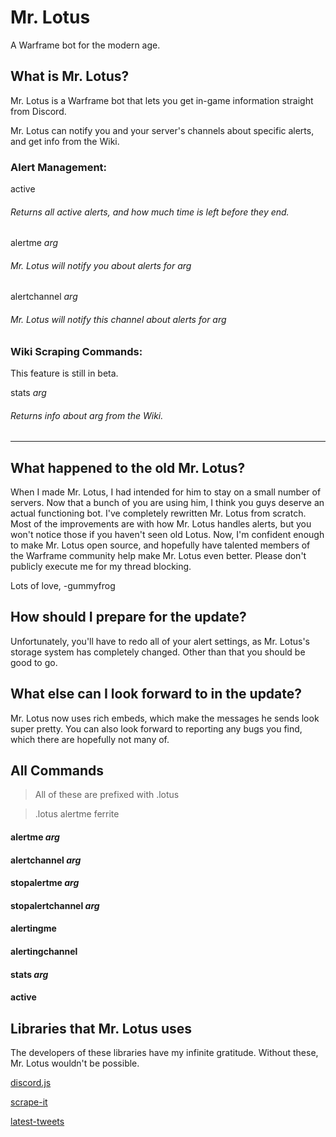 # Mr. Lotus
A Warframe bot for the modern age.


## What is Mr. Lotus?
Mr. Lotus is a Warframe bot that lets you get in-game information straight from Discord.

Mr. Lotus can notify you and your server's channels about specific alerts, and get info from the Wiki.

### Alert Management: 

active
###### Returns all active alerts, and how much time is left before they end.
  
  
alertme _arg_
###### Mr. Lotus will notify you about alerts for _arg_
  
  
alertchannel _arg_
###### Mr. Lotus will notify this channel about alerts for _arg_
  
### Wiki Scraping Commands:
This feature is still in beta.

stats _arg_
###### Returns info about _arg_ from the Wiki.

---
  
## What happened to the old Mr. Lotus?

When I made Mr. Lotus, I had intended for him to stay on a small number of servers. Now that a bunch of you are using him, I think you guys deserve an actual functioning bot. I've completely rewritten Mr. Lotus from scratch. 
Most of the improvements are with how Mr. Lotus handles alerts, but you won't notice those if you haven't seen old Lotus. 
Now, I'm confident enough to make Mr. Lotus open source, and hopefully have talented members of the Warframe community help make Mr. Lotus even better. Please don't publicly execute me for my thread blocking.

Lots of love,
-gummyfrog

## How should I prepare for the update?

Unfortunately, you'll have to redo all of your alert settings, as Mr. Lotus's storage system has completely changed.
Other than that you should be good to go.

## What else can I look forward to in the update?

Mr. Lotus now uses rich embeds, which make the messages he sends look super pretty.
You can also look forward to reporting any bugs you find, which there are hopefully not many of.


## All Commands

> All of these are prefixed with .lotus 

> .lotus alertme ferrite

#### alertme _arg_
#### alertchannel _arg_

#### stopalertme _arg_
#### stopalertchannel _arg_

#### alertingme
#### alertingchannel

#### stats _arg_
#### active


## Libraries that Mr. Lotus uses

The developers of these libraries have my infinite gratitude. Without these, Mr. Lotus wouldn't be possible.

[discord.js](https://github.com/hydrabolt/discord.js)

[scrape-it](https://github.com/IonicaBizau/scrape-it)

[latest-tweets](https://github.com/noffle/latest-tweets)
